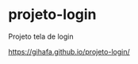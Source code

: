 # projeto-login
 Projeto tela de login

<a href="https://gihafa.github.io/projeto-login/" target="_blank">https://gihafa.github.io/projeto-login/</a>
